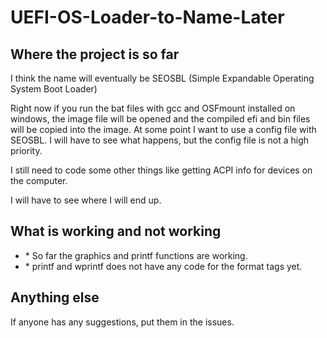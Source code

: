 # UEFI-OS-Loader-to-Name-Later

<h2>Where the project is so far</h2> 
I think the name will eventually be SEOSBL (Simple Expandable Operating System Boot Loader)

Right now if you run the bat files with gcc and OSFmount installed on windows, the image file will be opened
and the compiled efi and bin files will be copied into the image. At some point I want to use a config file with SEOSBL.
I will have to see what happens, but the config file is not a high priority. 

I still need to code some other things like getting ACPI info for devices on the computer. 

I will have to see where I will end up.

<h2>What is working and not working</h2>
<ul>
  <li>* So far the graphics and printf functions are working.</li>
  <li>* printf and wprintf does not have any code for the format tags yet.</li>
</ul>
  
<h2>Anything else</h2>
If anyone has any suggestions, put them in the issues. 
